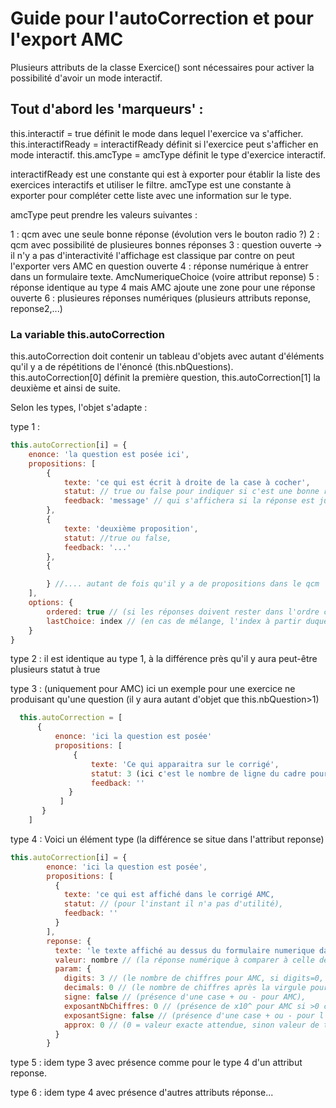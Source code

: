 # Guide pour l'autoCorrection et pour l'export AMC

Plusieurs attributs de la classe Exercice() sont nécessaires pour activer la possibilité d'avoir un mode interactif.

## Tout d'abord les 'marqueurs' :
  
  this.interactif = true définit le mode dans lequel l'exercice va s'afficher.
  this.interactifReady = interactifReady définit si l'exercice peut s'afficher en mode interactif.
  this.amcType = amcType définit le type d'exercice interactif.

  interactifReady est une constante qui est à exporter pour établir la liste des exercices interactifs et utiliser le filtre.
  amcType est une constante à exporter pour compléter cette liste avec une information sur le type.

  amcType peut prendre les valeurs suivantes :

  1 : qcm avec une seule bonne réponse (évolution vers le bouton radio ?)
  2 : qcm avec possibilité de plusieures bonnes réponses
  3 : question ouverte -> il n'y a pas d'interactivité l'affichage est classique par contre on peut l'exporter vers AMC en question ouverte
  4 : réponse numérique à entrer dans un formulaire texte. AmcNumeriqueChoice (voire attribut reponse)
  5 : réponse identique au type 4 mais AMC ajoute une zone pour une réponse ouverte
  6 : plusieures réponses numériques (plusieurs attributs reponse, reponse2,...)

  ### La variable this.autoCorrection

  this.autoCorrection doit contenir un tableau d'objets avec autant d'éléments qu'il y a de répétitions de l'énoncé (this.nbQuestions).
  this.autoCorrection[0] définit la première question, this.autoCorrection[1] la deuxième et ainsi de suite.

  Selon les types, l'objet s'adapte :

  type 1 :
  ```js
  this.autoCorrection[i] = {
      enonce: 'la question est posée ici',
      propositions: [
          {
              texte: 'ce qui est écrit à droite de la case à cocher',
              statut: // true ou false pour indiquer si c'est une bonne réponse (true),
              feedback: 'message' // qui s'affichera si la réponse est juste ou s'il n'y a qu'une erreur
          },
          {
              texte: 'deuxième proposition',
              statut: //true ou false,
              feedback: '...'
          },
          {

          } //.... autant de fois qu'il y a de propositions dans le qcm
      ],
      options: {
          ordered: true // (si les réponses doivent rester dans l'ordre ci-dessus, false si il faut le mélanger),
          lastChoice: index // (en cas de mélange, l'index à partir duquel les propositions restent à leur place, souvent le dernier choix par défaut)
      }
  }
  ```

type 2 : il est identique au type 1, à la différence près qu'il y aura peut-être plusieurs statut à true

type 3 : (uniquement pour AMC) ici un exemple pour une exercice ne produisant qu'une question (il y aura autant d'objet que this.nbQuestion>1)

```js
  this.autoCorrection = [
      { 
          enonce: 'ici la question est posée'
          propositions: [
              { 
                  texte: 'Ce qui apparaitra sur le corrigé',
                  statut: 3 (ici c'est le nombre de ligne du cadre pour la réponse de l'élève sur AMC),
                  feedback: ''
             }
           ]
       }
    ]
```
 
type 4 : Voici un élément type (la différence se situe dans l'attribut reponse)
```js
this.autoCorrection[i] = {
        enonce: 'ici la question est posée',
        propositions: [
          {
            texte: 'ce qui est affiché dans le corrigé AMC,
            statut: // (pour l'instant il n'a pas d'utilité),
            feedback: ''
          }
        ],
        reponse: {
          texte: 'le texte affiché au dessus du formulaire numerique dans AMC',
          valeur: nombre // (la réponse numérique à comparer à celle de l'élève),
          param: {
            digits: 3 // (le nombre de chiffres pour AMC, si digits=0, alors il sera déterminé pour coller au nombre décimal demandé),
            decimals: 0 // (le nombre de chiffres après la virgule pour AMC),
            signe: false // (présence d'une case + ou - pour AMC),
            exposantNbChiffres: 0 // (présence de x10^ pour AMC si >0 c'est le nombre de chiffres pour l'exposant),
            exposantSigne: false // (présence d'une case + ou - pour l'exposant précédent),
            approx: 0 // (0 = valeur exacte attendue, sinon valeur de tolérance... voire AMC)
          }
        }
```
type 5 : idem type 3 avec présence comme pour le type 4 d'un attribut reponse.

type 6 : idem type 4 avec présence d'autres attributs réponse...
